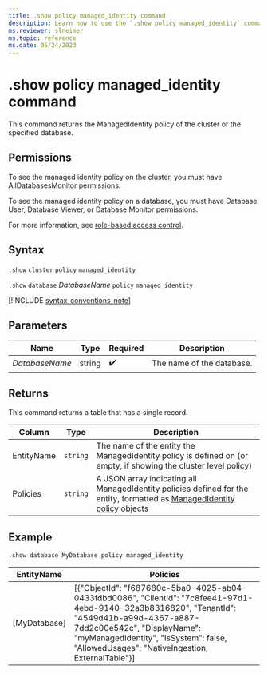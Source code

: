 ```yaml
---
title: .show policy managed_identity command
description: Learn how to use the `.show policy managed_identity` command to show the ManagedIdentity policy of the specified database or cluster.
ms.reviewer: slneimer
ms.topic: reference
ms.date: 05/24/2023
---
```

# .show policy managed_identity command

This command returns the ManagedIdentity policy of the cluster or the specified database.

## Permissions

To see the managed identity policy on the cluster, you must have AllDatabasesMonitor permissions.

To see the managed identity policy on a database, you must have Database User, Database Viewer, or Database Monitor permissions.

For more information, see [role-based access control](access-control/role-based-access-control.md).

## Syntax

`.show` `cluster` `policy` `managed_identity`

`.show` `database` *DatabaseName* `policy` `managed_identity`

[!INCLUDE [syntax-conventions-note](../../includes/syntax-conventions-note.md)]

## Parameters

|Name|Type|Required|Description|
|--|--|--|--|
|*DatabaseName*|string| :heavy_check_mark:|The name of the database.|

## Returns

This command returns a table that has a single record.

| Column     | Type     | Description       |
|------------|----------|----------------------------------------------------------------------------------------------------------|
| EntityName | `string` | The name of the entity the ManagedIdentity policy is defined on (or empty, if showing the cluster level policy) |
| Policies   | `string` | A JSON array indicating all ManagedIdentity policies defined for the entity, formatted as [ManagedIdentity policy](managed-identity-policy.md#the-managedidentity-policy-object) objects|

## Example

```kusto
.show database MyDatabase policy managed_identity
```

| EntityName   | Policies |
|--------------|----------|
| [MyDatabase] | [{"ObjectId": "f687680c-5ba0-4025-ab04-0433fdbd0086", "ClientId": "7c8fee41-97d1-4ebd-9140-32a3b8316820", "TenantId": "4549d41b-a99d-4367-a887-7dd2c00e542c", "DisplayName": "myManagedIdentity", "IsSystem": false, "AllowedUsages": "NativeIngestion, ExternalTable"}] |
